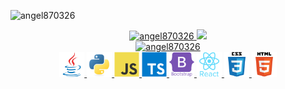 <p align="left"> <img src="https://komarev.com/ghpvc/?username=angel870326&label=Profile%20views&color=bdadeb&style=flat" alt="angel870326" /> </p>

<div align="center">
  <a href="https://github.com/angel870326">    
  <img height="180em" src="https://github-readme-stats.vercel.app/api?username=angel870326&show_icons=true&theme=radical&title_color=e9a3ff&text_color=57dbc8&bg_color=021627&locale=en&include_all_commits=true&count_private=true" alt="angel870326" />
  <img height="180em" src="https://github-readme-streak-stats.herokuapp.com/?user=angel870326&theme=nightowl&hide_border=false"/>
</div>

<div align="center">
  <img height="180em" src="https://github-readme-stats.vercel.app/api/top-langs?username=angel870326&show_icons=true&theme=radical&title_color=e9a3ff&text_color=00e3cb&bg_color=021627&locale=en&layout=compact&include_all_commits=true&count_private=true"" alt="angel870326" />
</div>
<div align="center">
  <a href="https://www.java.com" target="_blank" rel="noreferrer"> <img src="https://raw.githubusercontent.com/devicons/devicon/master/icons/java/java-original.svg" alt="java" width="40" height="40"/> </a> 
  <a href="https://www.python.org" target="_blank" rel="noreferrer"> <img src="https://raw.githubusercontent.com/devicons/devicon/master/icons/python/python-original.svg" alt="python" width="40" height="40"/> </a> 
  <a href="https://developer.mozilla.org/en-US/docs/Web/JavaScript" target="_blank" rel="noreferrer"> <img src="https://raw.githubusercontent.com/devicons/devicon/master/icons/javascript/javascript-original.svg" alt="javascript" width="40" height="40"/> </a> 
  <a href="https://www.typescriptlang.org/" target="_blank" rel="noreferrer"> <img src="https://raw.githubusercontent.com/devicons/devicon/master/icons/typescript/typescript-original.svg" alt="typescript" width="40" height="40"/> </a>     
  <a href="https://getbootstrap.com" target="_blank" rel="noreferrer"> <img src="https://raw.githubusercontent.com/devicons/devicon/master/icons/bootstrap/bootstrap-plain-wordmark.svg" alt="bootstrap" width="40" height="40"/> </a> 
  <a href="https://reactjs.org/" target="_blank" rel="noreferrer"> <img src="https://raw.githubusercontent.com/devicons/devicon/master/icons/react/react-original-wordmark.svg" alt="react" width="40" height="40"/> </a> 
  <a href="https://www.w3schools.com/css/" target="_blank" rel="noreferrer"> <img src="https://raw.githubusercontent.com/devicons/devicon/master/icons/css3/css3-original-wordmark.svg" alt="css3" width="40" height="40"/> </a> 
  <a href="https://www.w3.org/html/" target="_blank" rel="noreferrer"> <img src="https://raw.githubusercontent.com/devicons/devicon/master/icons/html5/html5-original-wordmark.svg" alt="html5" width="40" height="40"/> </a> 
</div>
